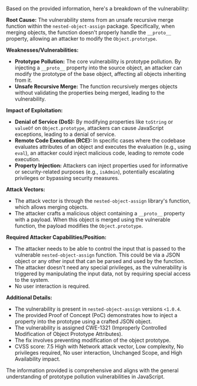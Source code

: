 Based on the provided information, here's a breakdown of the vulnerability:

**Root Cause:**
The vulnerability stems from an unsafe recursive merge function within the `nested-object-assign` package. Specifically, when merging objects, the function doesn't properly handle the `__proto__` property, allowing an attacker to modify the `Object.prototype`.

**Weaknesses/Vulnerabilities:**
- **Prototype Pollution:** The core vulnerability is prototype pollution. By injecting a `__proto__` property into the source object, an attacker can modify the prototype of the base object, affecting all objects inheriting from it.
- **Unsafe Recursive Merge:** The function recursively merges objects without validating the properties being merged, leading to the vulnerability.

**Impact of Exploitation:**
- **Denial of Service (DoS):** By modifying properties like `toString` or `valueOf` on `Object.prototype`, attackers can cause JavaScript exceptions, leading to a denial of service.
- **Remote Code Execution (RCE):** In specific cases where the codebase evaluates attributes of an object and executes the evaluation (e.g., using `eval`), an attacker could inject malicious code, leading to remote code execution.
- **Property Injection:** Attackers can inject properties used for informative or security-related purposes (e.g., `isAdmin`), potentially escalating privileges or bypassing security measures.

**Attack Vectors:**
- The attack vector is through the `nested-object-assign` library's function, which allows merging objects. 
- The attacker crafts a malicious object containing a `__proto__` property with a payload. When this object is merged using the vulnerable function, the payload modifies the `Object.prototype`.

**Required Attacker Capabilities/Position:**
- The attacker needs to be able to control the input that is passed to the vulnerable `nested-object-assign` function. This could be via a JSON object or any other input that can be parsed and used by the function.
- The attacker doesn't need any special privileges, as the vulnerability is triggered by manipulating the input data, not by requiring special access to the system.
- No user interaction is required.

**Additional Details:**
- The vulnerability is present in `nested-object-assign` versions `<1.0.4`.
- The provided Proof of Concept (PoC) demonstrates how to inject a property into the prototype using a crafted JSON object.
- The vulnerability is assigned CWE-1321 (Improperly Controlled Modification of Object Prototype Attributes).
- The fix involves preventing modification of the object prototype.
- CVSS score: 7.5 High with Network attack vector, Low complexity, No privileges required, No user interaction, Unchanged Scope, and High Availability impact.

The information provided is comprehensive and aligns with the general understanding of prototype pollution vulnerabilities in JavaScript.